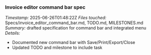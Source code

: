 ### Invoice editor command bar spec
*Timestamp:* 2025-06-26T01:48:22Z
*Files touched:* Specs/invoice_editor_command_bar.md, TODO.md, MILESTONES.md
*Summary:* drafted specification for command bar and integrated menu
*Details:*
- Documented new command bar with Save/Print/Export/Close
- Updated TODO and milestone to include task
